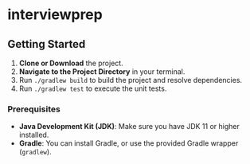 # interviewprep

## Getting Started

1. **Clone or Download** the project.
2. **Navigate to the Project Directory** in your terminal.
3. Run `./gradlew build` to build the project and resolve dependencies.
4. Run `./gradlew test` to execute the unit tests.

### Prerequisites

- **Java Development Kit (JDK)**: Make sure you have JDK 11 or higher installed.
- **Gradle**: You can install Gradle, or use the provided Gradle wrapper (`gradlew`).
